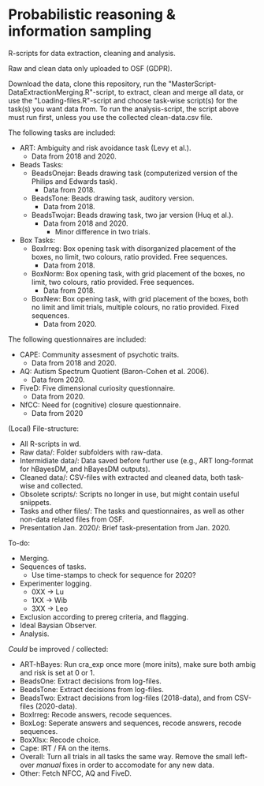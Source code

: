 # Probabilistic reasoning & information sampling

R-scripts for data extraction, cleaning and analysis.

Raw and clean data only uploaded to OSF (GDPR).

Download the data, clone this repository, run the "MasterScript-DataExtractionMerging.R"-script, to extract, clean and merge all data, or use the "Loading-files.R"-script and choose task-wise script(s) for the task(s) you want data from.
To run the analysis-script, the script above must run first, unless you use the collected clean-data.csv file.

The following tasks are included:
- ART: Ambiguity and risk avoidance task (Levy et al.).
  - Data from 2018 and 2020.
- Beads Tasks:
  - BeadsOnejar: Beads drawing task (computerized version of the Philips and Edwards task).
    - Data from 2018.
  - BeadsTone: Beads drawing task, auditory version.
    - Data from 2018.
  - BeadsTwojar: Beads drawing task, two jar version (Huq et al.).
    - Data from 2018 and 2020.
      - Minor difference in two trials.
- Box Tasks:
  - BoxIrreg: Box opening task with disorganized placement of the boxes, no limit, two colours, ratio provided. Free sequences.
    - Data from 2018.
  - BoxNorm: Box opening task, with grid placement of the boxes, no limit, two colours, ratio provided. Free sequences.
    - Data from 2018.
  - BoxNew: Box opening task, with grid placement of the boxes, both no limit and limit trials, multiple colours, no ratio provided. Fixed sequences.
    - Data from 2020.

The following questionnaires are included:
- CAPE: Community assesment of psychotic traits.
  - Data from 2018 and 2020.
- AQ: Autism Spectrum Quotient (Baron-Cohen et al. 2006).
  - Data from 2020.
- FiveD: Five dimensional curiosity questionnaire.
  - Data from 2020.
- NfCC: Need for (cognitive) closure questionnaire.
  - Data from 2020

(Local) File-structure:
- All R-scripts in wd.
- Raw data/: Folder subfolders with raw-data.
- Intermidiate data/: Data saved before further use (e.g., ART long-format for hBayesDM, and hBayesDM outputs).
- Cleaned data/: CSV-files with extracted and cleaned data, both task-wise and collected.
- Obsolete scripts/: Scripts no longer in use, but might contain useful sniippets.
- Tasks and other files/: The tasks and questionnaires, as well as other non-data related files from OSF.
- Presentation Jan. 2020/: Brief task-presentation from Jan. 2020.

To-do:
- Merging.
- Sequences of tasks.
  - Use time-stamps to check for sequence for 2020?
- Experimenter logging.
  - 0XX -> Lu
  - 1XX -> Wib
  - 3XX -> Leo
- Exclusion according to prereg criteria, and flagging.
- Ideal Baysian Observer.
- Analysis.

_Could_ be improved / collected:
- ART-hBayes: Run cra_exp once more (more inits), make sure both ambig and risk is set at 0 or 1.
- BeadsOne: Extract decisions from log-files.
- BeadsTone: Extract decisions from log-files.
- BeadsTwo: Extract decisions from log-files (2018-data), and from CSV-files (2020-data).
- BoxIrreg: Recode answers, recode sequences.
- BoxLog: Seperate answers and sequences, recode answers, recode sequences.
- BoxXlsx: Recode choice.
- Cape: IRT / FA on the items.
- Overall: Turn all trials in all tasks the same way. Remove the small left-over _manual_ fixes in order to accomodate for any new data.
- Other: Fetch NFCC, AQ and FiveD.